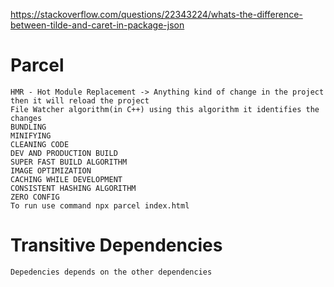https://stackoverflow.com/questions/22343224/whats-the-difference-between-tilde-and-caret-in-package-json

# Parcel
    HMR - Hot Module Replacement -> Anything kind of change in the project then it will reload the project
    File Watcher algorithm(in C++) using this algorithm it identifies the changes
    BUNDLING
    MINIFYING
    CLEANING CODE
    DEV AND PRODUCTION BUILD
    SUPER FAST BUILD ALGORITHM 
    IMAGE OPTIMIZATION
    CACHING WHILE DEVELOPMENT
    CONSISTENT HASHING ALGORITHM
    ZERO CONFIG
    To run use command npx parcel index.html


# Transitive Dependencies
    Depedencies depends on the other dependencies
